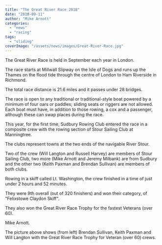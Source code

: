 ```yaml
---
title: "The Great River Race 2018"
date: "2018-09-11"
author: "Mike Arnott"
categories: 
  - "news"
  - "racing"
tags: 
  - "sliding"
coverImage: "/assets/news/images/Great-River-Race.jpg"
---
```


The Great River Race is held in September each year in London.

The race starts at Millwall Slipway on the Isle of Dogs and runs up the Thames on the flood tide through the centre of London to Ham Riverside in Richmond.

The total race distance is 21.6 miles and it passes under 28 bridges.

The race is open to any traditional or traditional-style boat powered by a minimum of four oars or paddles; sliding seats or riggers are not allowed. Each boat must have, in addition to those rowing, a cox and a passenger, although these can swap places during the race.

This year, for the first time, Sudbury Rowing Club entered the race in a composite crew with the rowing section of Stour Sailing Club at Manningtree.

The clubs represent towns at the two ends of the navigable River Stour.

Two of the crew (Will Langton and Russell Harvey) are members of Stour Sailing Club, two more (Mike Arnott and Jeremy Milbank) are from Sudbury and the other two (Keith Paxman and Brendan Sullivan) are members of both clubs.

Rowing in a skiff called Lt. Washington, the crew finished in a time of just under 2 hours and 52 minutes.

They were 9th overall (out of 320 finishers) and won their category, of "Felixstowe Claydon Skiff".

They also won the Great River Race Trophy for the fastest Veterans (over 60).

Mike Arnott.

The picture above shows (from left) Brendan Sullivan, Keith Paxman and Will Langton with the Great River Race Trophy for Veteran (over 60) crews.
